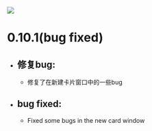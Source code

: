 ![](https://z3.ax1x.com/2021/05/18/ghyvtO.png)
# 0.10.1(bug fixed)
- ## 修复bug:
  - 修复了在新建卡片窗口中的一些bug
- ## bug fixed:
  - Fixed some bugs in the new card window
